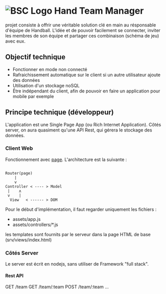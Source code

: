 # ![BSC Logo](http://localhost:3000/public/img/header-s6680651eed.png) Hand Team Manager 
 projet consiste à offrir une véritable solution clé en main au résponsable d'équipe de Handball.
L'idée et de pouvoir facilement se connecter, inviter les membres de son équipe et partager ces combinaison (schéma de jeu) avec eux.

## Objectif technique

- Fonctionner en mode non connecté
- Rafraichissement automatique sur le client si un autre utilisateur ajoute des données
- Utilisation d'un stockage noSQL
- Être indépendant du client, afin de pouvoir en faire un application pour mobile par exemple

## Principe technique (développeur)

L'application est une Single Page App (ou Rich Internet Application).
Côtés server, on aura quasiment qu'une API Rest, qui gérera le stockage des données.

### Client Web
Fonctionnement avec [page](https://github.com/visionmedia/page.js).
L'architecture est la suivante :

<pre><code>
Router(page) 
    |
    v
Controller < ---- > Model
 |    ʌ
 v    |
  View   < ------ > DOM
</code></pre>

Pour le début d'implémentation, il faut regarder uniquement les fichiers :
- assets/app.js
- assets/controllers/*.js

les templates sont fournits par le serveur dans la page HTML de base (srv/views/index.html)

### Côtés Server

Le server est écrit en nodejs, sans utiliser de Framework "full stack".

#### Rest API

GET /team
GET /team/:team
POST /team/:team
...